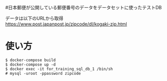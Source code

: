 #日本郵便が公開している郵便番号のデータをデータセットに使ったテストDB

データは以下のURLから取得
https://www.post.japanpost.jp/zipcode/dl/kogaki-zip.html

# 使い方

```
$ docker-compose build
$ docker-compose up -d
$ docker exec -it for_training_sql_db_1 /bin/sh
# mysql -uroot -ppassword zipcode
```

